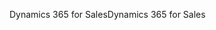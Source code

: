 <span data-ttu-id="7bf21-101">Dynamics 365 for Sales</span><span class="sxs-lookup"><span data-stu-id="7bf21-101">Dynamics 365 for Sales</span></span>

